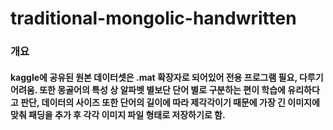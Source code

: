 # traditional-mongolic-handwritten

<h3>개요</h3>
<h4>kaggle에 공유된 원본 데이터셋은 .mat 확장자로 되어있어 전용 프로그램 필요, 다루기 어려움. 또한 몽골어의 특성 상 알파벳 별보단 단어 별로 구분하는 편이 학습에 유리하다고 판단, 데이터의 사이즈 또한 단어의 길이에 따라 제각각이기 때문에 가장 긴 이미지에 맞춰 패딩을 추가 후 각각 이미지 파일 형태로 저장하기로 함.</h4>
